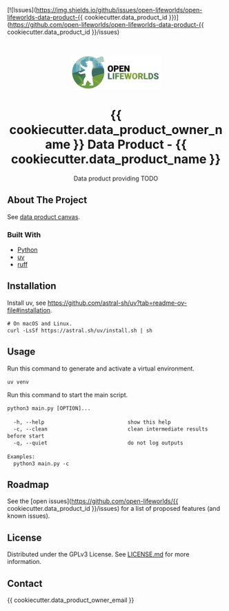 [![Issues](https://img.shields.io/github/issues/open-lifeworlds/open-lifeworlds-data-product-{{ cookiecutter.data_product_id }})](https://github.com/open-lifeworlds/open-lifeworlds-data-product-{{ cookiecutter.data_product_id }}/issues)

<br />
<p align="center">
  <a href="https://github.com/open-lifeworlds/open-lifeworlds-data-product-{{ cookiecutter.data_product_id }}">
    <img src="logo_with_text.png" alt="Logo" height="80">
  </a>

  <h1 align="center">{{ cookiecutter.data_product_owner_name }} Data Product - {{ cookiecutter.data_product_name }}</h1>

  <p align="center">
    Data product providing TODO</a>
  </p>
</p>

## About The Project

See [data product canvas](docs/data-product-canvas.md).

### Built With

* [Python](https://www.python.org/)
* [uv](https://docs.astral.sh/uv/)
* [ruff](https://docs.astral.sh/ruff/)

## Installation

Install uv, see https://github.com/astral-sh/uv?tab=readme-ov-file#installation.

```shell
# On macOS and Linux.
curl -LsSf https://astral.sh/uv/install.sh | sh
```

## Usage

Run this command to generate and activate a virtual environment.

```shell
uv venv
```

Run this command to start the main script.

```shell
python3 main.py [OPTION]...

  -h, --help                           show this help
  -c, --clean                          clean intermediate results before start
  -q, --quiet                          do not log outputs

Examples:
  python3 main.py -c
```

## Roadmap

See the [open issues](https://github.com/open-lifeworlds/{{ cookiecutter.data_product_id }}/issues) for a list of
proposed features (and
known issues).

## License

Distributed under the GPLv3 License. See [LICENSE.md](./LICENSE.md) for more information.

## Contact

{{ cookiecutter.data_product_owner_email }}
